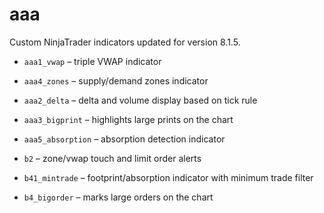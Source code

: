 # aaa

Custom NinjaTrader indicators updated for version 8.1.5.

* `aaa1_vwap` – triple VWAP indicator
* `aaa4_zones` – supply/demand zones indicator
* `aaa2_delta` – delta and volume display based on tick rule
* `aaa3_bigprint` – highlights large prints on the chart
* `aaa5_absorption` – absorption detection indicator

* `b2` – zone/vwap touch and limit order alerts
* `b41_mintrade` – footprint/absorption indicator with minimum trade filter
* `b4_bigorder` – marks large orders on the chart
